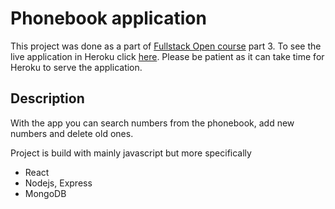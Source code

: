 # Phonebook application

This project was done as a part of [Fullstack Open course](https://fullstackopen.com/osa3) part 3. To see the live application in Heroku click [here](https://evening-river-96151.herokuapp.com/). Please be patient as it can take time for Heroku to serve the application.

## Description

With the app you can search numbers from the phonebook, add new numbers and delete old ones.

Project is build with mainly javascript but more specifically
- React
- Nodejs, Express
- MongoDB
